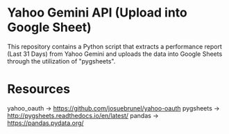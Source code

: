 # Yahoo Gemini API (Upload into Google Sheet)
This repository contains a Python script that extracts a performance report (Last 31 Days) from Yahoo Gemini and uploads the data into Google Sheets through the utilization of "pygsheets".

# Resources
yahoo_oauth -> https://github.com/josuebrunel/yahoo-oauth
pygsheets -> http://pygsheets.readthedocs.io/en/latest/
pandas -> https://pandas.pydata.org/
